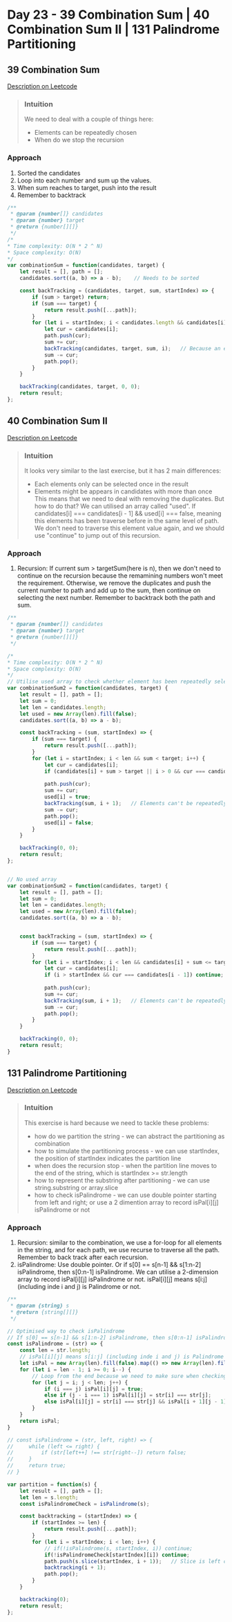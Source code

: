 # Day 23 - 39 Combination Sum | 40 Combination Sum II | 131 Palindrome Partitioning

## 39 Combination Sum
[Description on Leetcode](https://leetcode.com/problems/combination-sum/description/)

> ### Intuition
> We need to deal with a couple of things here:
> - Elements can be repeatedly chosen
> - When do we stop the recursion

### Approach
1. Sorted the candidates
2. Loop into each number and sum up the values.
3. When sum reaches to target, push into the result
4. Remember to backtrack

```js
/**
 * @param {number[]} candidates
 * @param {number} target
 * @return {number[][]}
 */
/*
* Time complexity: O(N * 2 ^ N)
* Space complexity: O(N)
*/
var combinationSum = function(candidates, target) {
    let result = [], path = [];
    candidates.sort((a, b) => a - b);    // Needs to be sorted

    const backTracking = (candidates, target, sum, startIndex) => {
        if (sum > target) return;
        if (sum === target) {
            return result.push([...path]);
        }
        for (let i = startIndex; i < candidates.length && candidates[i] <= target - sum; i++) {
            let cur = candidates[i];
            path.push(cur);
            sum += cur;
            backTracking(candidates, target, sum, i);   // Because an element can be picked multiple times, so i won't need to increment
            sum -= cur;
            path.pop();
        }
    }

    backTracking(candidates, target, 0, 0);
    return result;
};
```


## 40 Combination Sum II
[Description on Leetcode](https://leetcode.com/problems/combination-sum-ii/description/)

> ### Intuition
> It looks very similar to the last exercise, but it has 2 main differences:
> - Each elements only can be selected once in the result
> - Elements might be appears in candidates with more than once
>   This means that we need to deal with removing the duplicates. But how to do that? We can utilised an array called "used". If candidates[i] === candidates[i - 1] && used[i] === false, meaning this elements has been traverse before in the same level of path. We don't need to traverse this element value again, and we should use "continue" to jump out of this recursion.
>   
### Approach
1. Recursion: If current sum > targetSum(here is n), then we don't need to continue on the recursion because the remamining numbers won't meet the requirement. Otherwise, we remove the duplicates and push the current number to path and add up to the sum, then continue on selecting the next number. Remember to backtrack both the path and sum.

```js
/**
 * @param {number[]} candidates
 * @param {number} target
 * @return {number[][]}
 */

/*
* Time complexity: O(N * 2 ^ N)
* Space complexity: O(N)
*/
// Utilise used array to check whether element has been repeatedly selected
var combinationSum2 = function(candidates, target) {
    let result = [], path = [];
    let sum = 0;
    let len = candidates.length;
    let used = new Array(len).fill(false);
    candidates.sort((a, b) => a - b);

    const backTracking = (sum, startIndex) => {
        if (sum === target) {
            return result.push([...path]);
        }
        for (let i = startIndex; i < len && sum < target; i++) {
            let cur = candidates[i];
            if (candidates[i] + sum > target || i > 0 && cur === candidates[i - 1] && used[i - 1] === false) continue;
            
            path.push(cur);
            sum += cur;
            used[i] = true;
            backTracking(sum, i + 1);   // Elements can't be repeatedly selected, so we need to use i+1 here   
            sum -= cur;
            path.pop();
            used[i] = false;
        }
    }

    backTracking(0, 0);
    return result;
}; 


// No used array
var combinationSum2 = function(candidates, target) {
    let result = [], path = [];
    let sum = 0;
    let len = candidates.length;
    let used = new Array(len).fill(false);
    candidates.sort((a, b) => a - b);


    const backTracking = (sum, startIndex) => {
        if (sum === target) {
            return result.push([...path]);
        }
        for (let i = startIndex; i < len && candidates[i] + sum <= target; i++) {
            let cur = candidates[i];
            if (i > startIndex && cur === candidates[i - 1]) continue;
            
            path.push(cur);
            sum += cur;
            backTracking(sum, i + 1);   // Elements can't be repeatedly selected, so we need to use i+1 here   
            sum -= cur;
            path.pop();
        }
    }

    backTracking(0, 0);
    return result;
}
```

## 131 Palindrome Partitioning
[Description on Leetcode](https://leetcode.com/problems/palindrome-partitioning/)

> ### Intuition
> This exercise is hard because we need to tackle these problems:
> - how do we partition the string - we can abstract the partitioning as combination
> - how to simulate the partitioning process - we can use startIndex, the position of startIndex indicates the partition line
> - when does the recursion stop - when the partition line moves to the end of the string, which is startIndex >= str.length
> - how to represent the substring after partitioning - we can use string.substring or array.slice
> - how to check isPalindrome - we can use double pointer starting from left and right; or use a 2 dimention array to record isPal[i][j] isPalindrome or not 

### Approach
1. Recursion: similar to the combination, we use a for-loop for all elements in the string, and for each path, we use recurse to traverse all the path. Remember to back track after each recursion.
2. isPalindrome: Use double pointer. Or if s[0] == s[n-1] && s[1:n-2] isPalindrome, then s[0:n-1] isPalindrome. We can utilise a 2-dimension array to record isPal[i][j] isPalindrome or not. isPal[i][j] means s[i:j] (including inde i and j) is Palindrome or not.

```js
/**
 * @param {string} s
 * @return {string[][]}
 */

// Optimised way to check isPalindrome
// If s[0] == s[n-1] && s[1:n-2] isPalindrome, then s[0:n-1] isPalindrome
const isPalindrome = (str) => {
    const len = str.length;
    // isPal[i][j] means s[i:j] (including inde i and j) is Palindrome or not
    let isPal = new Array(len).fill(false).map(() => new Array(len).fill(false));
    for (let i = len - 1; i >= 0; i--) {
        // Loop from the end because we need to make sure when checking isPal[i] we have isPal[i+1] ready
        for (let j = i; j < len; j++) {
            if (i === j) isPal[i][j] = true;
            else if (j - i === 1) isPal[i][j] = str[i] === str[j];
            else isPal[i][j] = str[i] === str[j] && isPal[i + 1][j - 1];
        }
    }
    return isPal;
}

// const isPalindrome = (str, left, right) => {
//     while (left <= right) {
//         if (str[left++] !== str[right--]) return false;
//     }
//     return true;
// }

var partition = function(s) {
    let result = [], path = [];
    let len = s.length;
    const isPalindromeCheck = isPalindrome(s);

    const backtracking = (startIndex) => {
        if (startIndex >= len) {
            return result.push([...path]);
        }
        for (let i = startIndex; i < len; i++) {
            // if(!isPalindrome(s, startIndex, i)) continue;
            if(!isPalindromeCheck[startIndex][i]) continue;
            path.push(s.slice(startIndex, i + 1));   // Slice is left close right open range
            backtracking(i + 1);
            path.pop();
        }
    }

    backtracking(0);
    return result;
};
```
